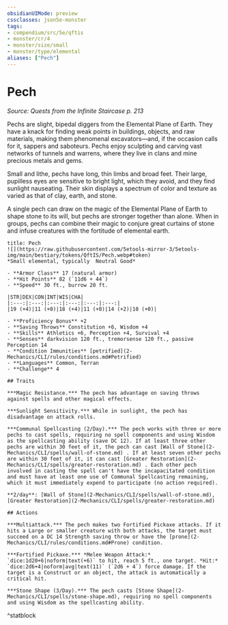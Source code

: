 ```yaml
---
obsidianUIMode: preview
cssclasses: json5e-monster
tags:
- compendium/src/5e/qftis
- monster/cr/4
- monster/size/small
- monster/type/elemental
aliases: ["Pech"]
---
```

# Pech
*Source: Quests from the Infinite Staircase p. 213*  

Pechs are slight, bipedal diggers from the Elemental Plane of Earth. They have a knack for finding weak points in buildings, objects, and raw materials, making them phenomenal excavators—and, if the occasion calls for it, sappers and saboteurs. Pechs enjoy sculpting and carving vast networks of tunnels and warrens, where they live in clans and mine precious metals and gems.

Small and lithe, pechs have long, thin limbs and broad feet. Their large, pupilless eyes are sensitive to bright light, which they avoid, and they find sunlight nauseating. Their skin displays a spectrum of color and texture as varied as that of clay, earth, and stone.

A single pech can draw on the magic of the Elemental Plane of Earth to shape stone to its will, but pechs are stronger together than alone. When in groups, pechs can combine their magic to conjure great curtains of stone and infuse creatures with the fortitude of elemental earth.

```ad-statblock
title: Pech
![](https://raw.githubusercontent.com/5etools-mirror-3/5etools-img/main/bestiary/tokens/QftIS/Pech.webp#token)
*Small elemental, typically  Neutral Good*

- **Armor Class** 17 (natural armor)
- **Hit Points** 82 (`11d6 + 44`)
- **Speed** 30 ft., burrow 20 ft.

|STR|DEX|CON|INT|WIS|CHA|
|:---:|:---:|:---:|:---:|:---:|:---:|
|19 (+4)|11 (+0)|18 (+4)|11 (+0)|14 (+2)|10 (+0)|

- **Proficiency Bonus** +2
- **Saving Throws** Constitution +6, Wisdom +4
- **Skills** Athletics +6, Perception +4, Survival +4
- **Senses** darkvision 120 ft., tremorsense 120 ft., passive Perception 14
- **Condition Immunities** [petrified](2-Mechanics/CLI/rules/conditions.md#Petrified)
- **Languages** Common, Terran
- **Challenge** 4

## Traits

***Magic Resistance.*** The pech has advantage on saving throws against spells and other magical effects.

***Sunlight Sensitivity.*** While in sunlight, the pech has disadvantage on attack rolls.

***Communal Spellcasting (2/Day).*** The pech works with three or more pechs to cast spells, requiring no spell components and using Wisdom as the spellcasting ability (save DC 12). If at least three other pechs are within 30 feet of it, the pech can cast [Wall of Stone](2-Mechanics/CLI/spells/wall-of-stone.md) . If at least seven other pechs are within 30 feet of it, it can cast [Greater Restoration](2-Mechanics/CLI/spells/greater-restoration.md) . Each other pech involved in casting the spell can't have the incapacitated condition and must have at least one use of Communal Spellcasting remaining, which it must immediately expend to participate (no action required).

**2/day**: [Wall of Stone](2-Mechanics/CLI/spells/wall-of-stone.md), [Greater Restoration](2-Mechanics/CLI/spells/greater-restoration.md)

## Actions

***Multiattack.*** The pech makes two Fortified Pickaxe attacks. If it hits a Large or smaller creature with both attacks, the target must succeed on a DC 14 Strength saving throw or have the [prone](2-Mechanics/CLI/rules/conditions.md#Prone) condition.

***Fortified Pickaxe.*** *Melee Weapon Attack:* `dice:1d20+6|noform|text(+6)` to hit, reach 5 ft., one target. *Hit:* `dice:2d6+4|noform|avg|text(11)` (`2d6 + 4`) force damage. If the target is a Construct or an object, the attack is automatically a critical hit.

***Stone Shape (3/Day).*** The pech casts [Stone Shape](2-Mechanics/CLI/spells/stone-shape.md), requiring no spell components and using Wisdom as the spellcasting ability.
```
^statblock